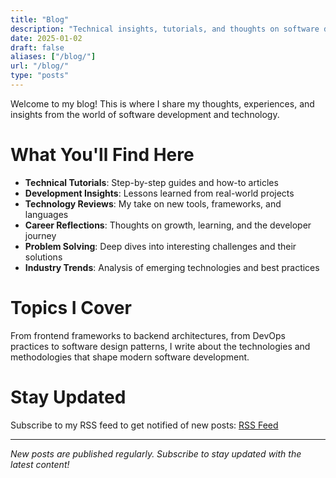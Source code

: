 ```yaml
---
title: "Blog"
description: "Technical insights, tutorials, and thoughts on software development"
date: 2025-01-02
draft: false
aliases: ["/blog/"]
url: "/blog/"
type: "posts"
---
```


Welcome to my blog! This is where I share my thoughts, experiences, and insights from the world of software development and technology.

# What You'll Find Here

- **Technical Tutorials**: Step-by-step guides and how-to articles
- **Development Insights**: Lessons learned from real-world projects
- **Technology Reviews**: My take on new tools, frameworks, and languages
- **Career Reflections**: Thoughts on growth, learning, and the developer journey
- **Problem Solving**: Deep dives into interesting challenges and their solutions
- **Industry Trends**: Analysis of emerging technologies and best practices

# Topics I Cover

From frontend frameworks to backend architectures, from DevOps practices to software design patterns, I write about the technologies and methodologies that shape modern software development.

# Stay Updated

Subscribe to my RSS feed to get notified of new posts: [RSS Feed](/blog/index.xml)

---

*New posts are published regularly. Subscribe to stay updated with the latest content!*
